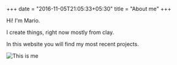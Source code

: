+++
date = "2016-11-05T21:05:33+05:30"
title = "About me"
+++

Hi! I'm Mario.

I create things, right now mostly from clay.

In this website you will find my most recent projects.

![This is me](/img/about.jpg)
